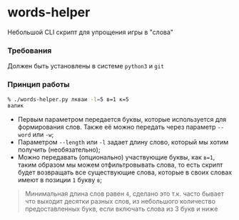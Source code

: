 # words-helper
Небольшой CLI скрипт для упрощения игры в "слова"

### Требования

Должен быть установлены в системе `python3` и `git`

### Принцип работы

```bash
% ./words-helper.py лкваи -l=5 в=1 к=5
валик
```

- Первым параметром передается буквы, которые используется для формирования слов. Также её можно передать через параметр `--word` или `-w`;
- Параметром `--length` или `-l` задает длину слово, который мы хотим получить (необязательно);
- Можно передавать (опционально) участвующие буквы, как `в=1`, таким образом мы можем отфильтровывать слова, то есть скрипт будет возвращать все существующие слова, которые в своих словах имеют в позиции `1` букву `в`;

> Минимальная длина слов равен `4`, сделано это т.к. часто бывает что выходит десятки разных слов, из небольшого количество предоставленных букв, если включать слова из 3 букв и ниже
